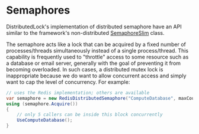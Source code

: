 # Semaphores

DistributedLock's implementation of distributed semaphore have an API similar to the framework's non-distributed [SemaphoreSlim](https://msdn.microsoft.com/en-us/library/system.threading.semaphoreslim(v=vs.110).aspx) class.

The semaphore acts like a lock that can be acquired by a fixed number of processes/threads simultaneously instead of a single process/thread. This capability is frequently used to "throttle" access to some resource such as a database or email server, generally with the goal of preventing it from becoming overloaded. In such cases, a distributed mutex lock is inappropriate because we do want to allow concurrent access and simply want to cap the level of concurrency. For example:

```C#
// uses the Redis implementation; others are available
var semaphore = new RedisDistributedSemaphore("ComputeDatabase", maxCount: 5, database: database);
using (semaphore.Acquire())
{
    // only 5 callers can be inside this block concurrently
    UseComputeDatabase();
}
```
